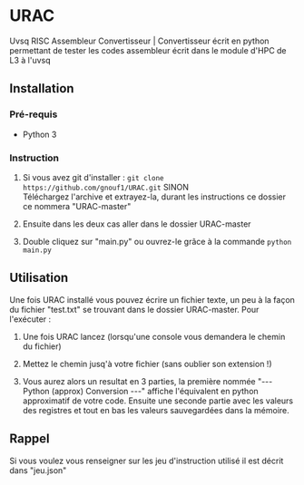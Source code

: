 # URAC
Uvsq RISC Assembleur Convertisseur | Convertisseur écrit en python permettant de tester les codes assembleur écrit dans le module d'HPC de L3 à l'uvsq 

## Installation
### Pré-requis
  - Python 3

### Instruction
1. Si vous avez git d'installer : `git clone https://github.com/gnouf1/URAC.git` SINON  
Téléchargez l'archive et extrayez-la, durant les instructions ce dossier ce nommera "URAC-master"

2. Ensuite dans les deux cas aller dans le dossier URAC-master

3. Double cliquez sur "main.py" ou ouvrez-le grâce à la commande `python main.py`

## Utilisation
Une fois URAC installé vous pouvez écrire un fichier texte, un peu à la façon du fichier "test.txt" se trouvant dans le dossier URAC-master.
Pour l'exécuter :
1. Une fois URAC lancez (lorsqu'une console vous demandera le chemin du fichier)

2. Mettez le chemin jusq'à votre fichier (sans oublier son extension !)

3. Vous aurez alors un resultat en 3 parties, la première nommée "--- Python (approx) Conversion ---" affiche l'équivalent en python approximatif de votre code. Ensuite une seconde partie avec les valeurs des registres et tout en bas les valeurs sauvegardées dans la mémoire.

## Rappel
Si vous voulez vous renseigner sur les jeu d'instruction utilisé il est décrit dans "jeu.json"

